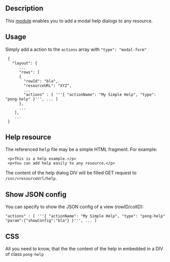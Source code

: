 ## Description
This [module](../) enables you to add a modal help dialogs to any resource. 

## Usage
Simply add a action to the <code>actions</code> array with <code>"type": "modal-form"</code>

	 {
	   "layout": {
	      ...
	      "rows": [
	      {
	        "rowId": "bla",
	        "resourceURL": "XYZ",
	        ...
	        "actions" : [ '''{ "actionName": "My Simple Help", "type": "pong-help" }''', ... ]
	      },
	      ...
	    ],
	    ...
	 }

## Help resource
The referenced <tt>help</tt> file may be a simple HTML fragment. For example:

	 <p>This is a help example.</p>
	 <p>You can add help easily to any resource.</p>

The content of the help dialog DIV will be filled GET request to <code><nowiki>/svc/<resourceUrl/help</nowiki></code>.

## Show JSON config
You can specify to show the JSON config of a view (rowID/colID):

	"actions" : [ '''{ "actionName": "My Simple Help", "type": "pong-help" "param":{"showConfig":"bla"} }''', ... ]

## CSS 
All you need to know, that the the content of the help in embedded in a DIV of class <code>pong-help</code>
